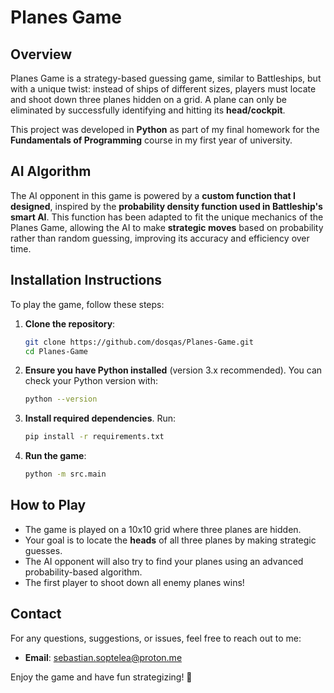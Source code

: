 # Planes Game

## Overview
Planes Game is a strategy-based guessing game, similar to Battleships, but with a unique twist: instead of ships of different sizes, players must locate and shoot down three planes hidden on a grid. A plane can only be eliminated by successfully identifying and hitting its **head/cockpit**.

This project was developed in **Python** as part of my final homework for the **Fundamentals of Programming** course in my first year of university.

## AI Algorithm
The AI opponent in this game is powered by a **custom function that I designed**, inspired by the **probability density function used in Battleship's smart AI**. This function has been adapted to fit the unique mechanics of the Planes Game, allowing the AI to make **strategic moves** based on probability rather than random guessing, improving its accuracy and efficiency over time.

## Installation Instructions
To play the game, follow these steps:

1. **Clone the repository**:
   ```bash
   git clone https://github.com/dosqas/Planes-Game.git
   cd Planes-Game
   ```

2. **Ensure you have Python installed** (version 3.x recommended). You can check your Python version with:
   ```bash
   python --version
   ```

3. **Install required dependencies**. Run:
   ```bash
   pip install -r requirements.txt
   ```

4. **Run the game**:
   ```bash
   python -m src.main
   ```

## How to Play
- The game is played on a 10x10 grid where three planes are hidden.
- Your goal is to locate the **heads** of all three planes by making strategic guesses.
- The AI opponent will also try to find your planes using an advanced probability-based algorithm.
- The first player to shoot down all enemy planes wins!

## Contact
For any questions, suggestions, or issues, feel free to reach out to me:
- **Email**: [sebastian.soptelea@proton.me](mailto:sebastian.soptelea@proton.me)

Enjoy the game and have fun strategizing! 🚀

